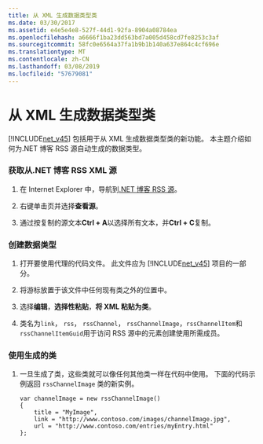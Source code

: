 ```yaml
---
title: 从 XML 生成数据类型类
ms.date: 03/30/2017
ms.assetid: e4e5e4e8-527f-44d1-92fa-8904a08784ea
ms.openlocfilehash: a6666f1ba23dd563bd7a005d458cd7fe8253c3af
ms.sourcegitcommit: 58fc0e6564a37fa1b9b1b140a637e864c4cf696e
ms.translationtype: MT
ms.contentlocale: zh-CN
ms.lasthandoff: 03/08/2019
ms.locfileid: "57679081"
---
```

# <a name="generating-data-type-classes-from-xml"></a>从 XML 生成数据类型类
[!INCLUDE[net_v45](../../../includes/net-v45-md.md)] 包括用于从 XML 生成数据类型类的新功能。 本主题介绍如何为.NET 博客 RSS 源自动生成的数据类型。  
  
### <a name="obtaining-the-xml-from-the-net-blog-rss-feed"></a>获取从.NET 博客 RSS XML 源  
  
1.  在 Internet Explorer 中，导航到[.NET 博客 RSS 源](https://devblogs.microsoft.com/dotnet/feed/)。  
  
2.  右键单击页并选择**查看源**。  
  
3.  通过按复制的源文本**Ctrl + A**以选择所有文本，并**Ctrl + C**复制。  
  
### <a name="creating-the-data-types"></a>创建数据类型  
  
1.  打开要使用代理的代码文件。 此文件应为 [!INCLUDE[net_v45](../../../includes/net-v45-md.md)] 项目的一部分。  
  
2.  将游标放置于该文件中任何现有类之外的位置中。  
  
3.  选择**编辑**，**选择性粘贴**，**将 XML 粘贴为类**。  
  
4.  类名为`link`， `rss`， `rssChannel`， `rssChannelImage`，`rssChannelItem`和`rssChannelItemGuid`用于访问 RSS 源中的元素创建使用所需成员。  
  
### <a name="using-the-generated-classes"></a>使用生成的类  
  
1.  一旦生成了类，这些类就可以像任何其他类一样在代码中使用。 下面的代码示例返回 `rssChannelImage` 类的新实例。  
  
    ```  
    var channelImage = new rssChannelImage()   
    {   
        title = "MyImage",   
        link = "http://www.contoso.com/images/channelImage.jpg",   
        url = "http://www.contoso.com/entries/myEntry.html"   
    };  
    ```

